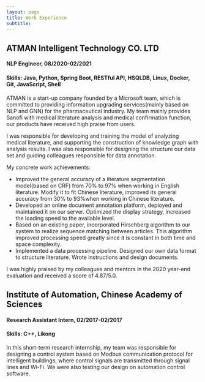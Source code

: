 ```yaml
---
layout: page
title: Work Experience
subtitle: 
---
```


## ATMAN Intelligent Technology CO. LTD 

#### NLP Engineer, 08/2020-02/2021

#### Skills: Java, Python, Spring Boot, RESTful API, HSQLDB, Linux, Docker, Git, JavaScript, Shell

ATMAN is a start-up company founded by a Microsoft team, which is committed to providing information upgrading services(mainly based on NLP and GNN) for the pharmaceutical industry. 
My team mainly provides Sanofi with medical literature analysis and medical confirmation function, our products have received high praise from users.

I was responsible for developing and training the model of analyzing medical literature, and supporting the construction of knowledge graph with analysis results. I was also responsible for designing the structure our data set and guiding colleagues responsible for data annotation.

My concrete work achievements:

- Improved the general accuracy of a literature segmentation model(based on CRF) from 70% to 97% when working in English literature.
  Modify it to fit Chinese literature, improved its general accuracy from 30% to 93%when working in Chinese literature.
- Developed an online document annotation platform, deployed and maintained it on our server.
  Optimized the display strategy, increased the loading speed to the available level.
- Based on an existing paper, incorporated Hirschberg algorithm to our system to realize sequence matching between articles.
  This algorithm improved processing speed greatly since it is constant in both time and space complexity.
- Implemented a data processing pipeline.
  Designed our own data format to structure literature.
  Wrote instructions and design documents.


I was highly praised by my colleagues and mentors in the 2020 year-end evaluation and received a score of 4.87/5.0.

## Institute of Automation, Chinese Academy of Sciences

#### Research Assistant Intern, 02/2017-02/2017

#### Skills: C++, Likong

In this short-term research internship, my team was responsible for designing a control system based on Modbus communication protocol for intelligent buildings, where control signals are transmitted through signal lines and Wi-Fi. We were also testing our design on automation control software.
